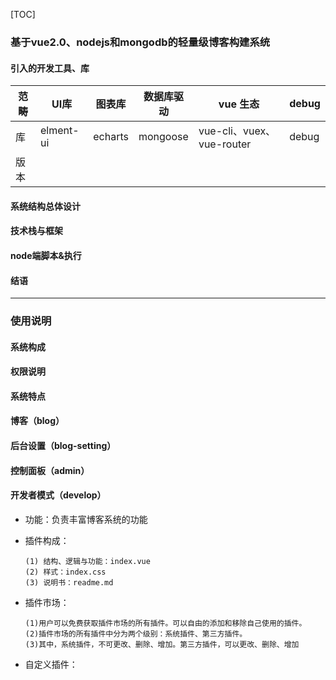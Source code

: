 [TOC]

### 基于vue2.0、nodejs和mongodb的轻量级博客构建系统

#### 引入的开发工具、库
|范畴|UI库|图表库|数据库驱动|vue 生态|debug|
|--|--|--|--|--|--|
|库|elment-ui|echarts|mongoose|vue-cli、vuex、vue-router|debug|
|版本|||||

#### 系统结构总体设计

#### 技术栈与框架

#### node端脚本&执行

#### 结语

*** 

### 使用说明

#### 系统构成

#### 权限说明

#### 系统特点

#### 博客（blog）

#### 后台设置（blog-setting）

#### 控制面板（admin）

#### 开发者模式（develop）

- 功能：负责丰富博客系统的功能

- 插件构成：
  ```
  (1) 结构、逻辑与功能：index.vue
  (2) 样式：index.css
  (3) 说明书：readme.md

- 插件市场：
  ```
  (1)用户可以免费获取插件市场的所有插件。可以自由的添加和移除自己使用的插件。
  (2)插件市场的所有插件中分为两个级别：系统插件、第三方插件。
  (3)其中，系统插件，不可更改、删除、增加。第三方插件，可以更改、删除、增加

- 自定义插件：
